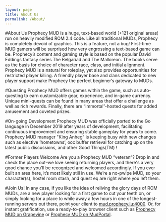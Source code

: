 ```yaml
---
layout: page
title: About Us
permalink: /About/
---
```


#About Us
Prophecy MUD is a huge, text-based world (+121 original areas) run on heavily modified ROM 2.4 code. Like all traditional MUDs, Prophecy is completely devoid of graphics. This is a feature, not a bug! First-time MUD gamers will be surprised how very engrossing a text-based game can be. Prophecy’s content and gaming style is based on the popular David Eddings fantasy series The Belgariad and The Malloreon. The books serve as the basis for choice of character race, class, and initial alignment. Prophecy MUD is a natural for roleplay, yet also provides opportunities for restricted player killing. A friendly player base and clans dedicated to new player support make Prophecy the perfect beginner’s gateway to MUDs.


#Questing
Prophecy MUD offers games within the game, such as auto-questing to earn customizable gear, experience, and in-game currency. Unique mini-quests can be found in many areas that offer a challenge as well as rich rewards. Finally, there are “Immortal”-hosted quests for added amusement and coveted prizes. 


#On-going Development
Prophecy MUD was officially ported to the Go language in December 2019 after years of development, facilitating continuous improvement and ensuring stable gameplay for years to come. Prophecy MUD manager "King Anheg” is keeping busy with new changes such as elective ‘hometowns’, ooc buffer retrieval for catching up on the latest public discussions, and other Good Things(TM) !


#Former Players Welcome
Are you a Prophecy MUD “veteran”? Drop in and check the place out–we love seeing returning players, and there's a very good chance you'll be recognized and welcomed accordingly. If you ever built an area here, it’s most likely still in use. We’re a no-pwipe MUD, so your character(s), hostel room stash, and quest eq are right where you left them.


#Join Us!
In any case, if you like the idea of reliving the glory days of ROM MUDs, are a new player looking for a first game to cut your teeth on, or simply looking for a place to while away a few hours in one of the longest-running servers out there, point your client to [mud.prophecy.lu:4000](telnet://mud.prophecy.lu:4000). Or, for instant gratification, use a ready-to-play browser client such as [Prophecy MUD on Grapevine](https://grapevine.haus/games/Prophecy/play) or [Prophecy MUD on MudPortal](http://www.mudportal.com/play?host=mud.prophecy.lu&port=4000).



